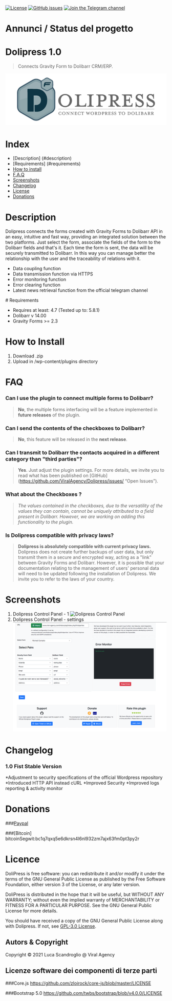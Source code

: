 [![License](https://img.shields.io/badge/license-GPL%20V3.0-green)](https://www.gnu.org/licenses/gpl-3.0.html)
[![GitHub issues](https://img.shields.io/github/issues/italia/bootstrap-italia.svg)](https://github.com/ViralAgency/Dolipress/issues)
[![Join the Telegram channel](https://img.shields.io/badge/Slack%20channel-%23design-blue.svg)](https://t.me/dolipress)


# Annunci / Status del progetto

# Dolipress 1.0

> Connects Gravity Form to Dolibarr CRM/ERP.

![Dolipress Logo](/img/Dolipress-Logo.png)

# Index
- [Description] (#description)
- [Requirements] (#requirements)
- [How to install](#how-to-install)
- [F.A.Q](#FAQ)
- [Screenshots](#screenshots)
- [Changelog](#changelog)
- [License](#license)
- [Donations](#donations)

# Description 

Dolipress connects the forms created with Gravity Forms to Dolibarr API in an easy, intuitive and fast way, providing an integrated solution between the two platforms. Just select the form, associate the fields of the form to the Dolibarr fields and that's it. Each time the form is sent, the data will be securely transmitted to Dolibarr. In this way you can manage better the relationship with the user and the traceability of relations with it.

* Data coupling function
* Data transmission function via HTTPS
* Error monitoring function
* Error clearing function
* Latest news retrieval function from the official telegram channel

# Requirements

* Requires at least: 4.7 (Tested up to: 5.8.1)
* Dolibarr v 14.00
* Gravity Forms >= 2.3 

# How to Install

1. Download .zip
2. Upload in /wp-content/plugins directory

# FAQ 

### Can I use the plugin to connect multiple forms to Dolibarr?

>**No**, the multiple forms interfacing will be a feature implemented in **future releases** of the plugin.

### Can I send the contents of the checkboxes to Dolibarr?

>**No**, this feature will be released in the **next release**.

### Can I transmit to Dolibarr the contacts acquired in a different category than "third parties"?

>**Yes**. Just adjust the plugin settings. For more details, we invite you to read what has been published on [GitHub] (https://github.com/ViralAgency/Dolipress/issues/ “Open Issues”).

### What about the Checkboxes ?

>*The values contained in the checkboxes, due to the versatility of the values they can contain, cannot be uniquely attributed to a field present in Dolibarr. However, we are working on adding this functionality to the plugin.*

### Is Dolipress compatible with privacy laws?

>**Dolipress is absolutely compatible with current privacy laws.** Dolipress does not create further backups of user data, but only transmit them in a secure and encrypted way, acting as a "link" between Gravity Forms and Dolibarr. However, it is possible that your documentation relating to the management of users' personal data will need to be updated following the installation of Dolipress. We invite you to refer to the laws of your country.

# Screenshots

1. Dolipress Control Panel - 1
![Dolipress Control Panel](/img/screenshot-2.png)
2. Dolipress Control Panel - settings
![Dolipress Control Panel](/assets/screenshot-2.png)

# Changelog 

### 1.0 Fist Stable Version
*Adjustment to security specifications of the official Wordpress repository
*Introduced HTTP API instead cURL
*Improved Security
*Improved logs reporting & activity monitor 

# Donations 

###[Paypal](https://www.paypal.com/donate/?hosted_button_id=GZ6Q8)

###[Bitcoin] bitcoinSegwit:bc1q7qxq5e6dkrsn4l6nl932zm7ajx63fm0pt3py2r


# Licence

DoliPress is free software: you can redistribute it and/or modify
it under the terms of the GNU General Public License as published by
the Free Software Foundation, either version 3 of the License, or
any later version.
 
DoliPress is distributed in the hope that it will be useful,
but WITHOUT ANY WARRANTY; without even the implied warranty of
MERCHANTABILITY or FITNESS FOR A PARTICULAR PURPOSE. See the
GNU General Public License for more details.
 
You should have received a copy of the GNU General Public License
along with Dolipress. If not, see [GPL-3.0 License](https://www.gnu.org/licenses/gpl-3.0.html).

## Autors & Copyright

Copyright © 2021 Luca Scandroglio @ Viral Agency  

## Licenze software dei componenti di terze parti

###Core.js https://github.com/zloirock/core-js/blob/master/LICENSE

###Bootstrap 5.0 https://github.com/twbs/bootstrap/blob/v4.0.0/LICENSE

